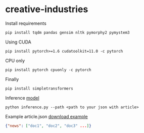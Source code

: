 # creative-industries

Install requirements

```
pip install tqdm pandas gensim nltk pymorphy2 pymystem3
```

Using CUDA
```
pip install pytorch>=1.6 cudatoolkit=11.0 -c pytorch
```

CPU only
```
pip install pytorch cpuonly -c pytorch
```

Finally
```
pip install simpletransformers
```

Inference [model](https://drive.google.com/file/d/1bPdK13kKiV4RYt8cXwgYGb3dFx46SVjn/view?usp=sharing)

```
python inference.py --path <path to your json with article>
```
Example article.json [download example](https://github.com/danil31219as/creative-industries/blob/main/test_article.json)
```json
{"news": ["doc1", "doc2", "doc3" ...]}
```
